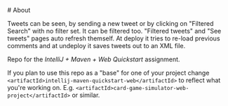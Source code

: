\# About

Tweets can be seen, by sending a new tweet or by clicking on "Filtered Search" with no filter set. It can be filtered too.
"Filtered tweets" and "See tweets" pages auto refresh themself. At deploy it tries to re-load previous comments and at undeploy it saves tweets out to an XML file.

Repo for the _IntelliJ + Maven + Web Quickstart_ assignment.

If you plan to use this repo as a "base" for one of your project change
`<artifactId>intellij-maven-quickstart-web</artifactId>` to reflect what you're
working on. E.g. `<artifactId>card-game-simulator-web-project</artifactId>` or
similar.
